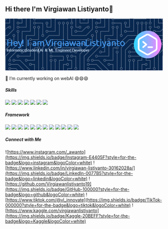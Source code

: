 ## Hi there I'm Virgiawan Listiyanto👋

![Virgiawan Listiyanto](IMG/github.png)

🔭 I’m currently working on webAI
😄😄😄

##### Skills

<img src="https://img.shields.io/badge/HTML5-E34F26?style=for-the-badge&logo=html5&logoColor=white" />
<img src="https://img.shields.io/badge/CSS3-1572B6?style=for-the-badge&logo=css3&logoColor=white" />
<img src="https://img.shields.io/badge/JavaScript-323330?style=for-the-badge&logo=javascript&logoColor=F7DF1E" />
<img src="https://img.shields.io/badge/Python-FFD43B?style=for-the-badge&logo=python&logoColor=blue" />
<img src="https://img.shields.io/badge/PHP-777BB4?style=for-the-badge&logo=php&logoColor=white" />
<img src="https://img.shields.io/badge/Dart-0175C2?style=for-the-badge&logo=dart&logoColor=white" />
<img src="https://img.shields.io/badge/json-5E5C5C?style=for-the-badge&logo=json&logoColor=white" />

##### Framework

<img src="https://img.shields.io/badge/React-20232A?style=for-the-badge&logo=react&logoColor=61DAFB" />
<img src="https://img.shields.io/badge/conda-342B029.svg?&style=for-the-badge&logo=anaconda&logoColor=white" />
<img src="https://img.shields.io/badge/Laragon-0E83CD?style=for-the-badge&logo=Laragon&logoColor=white" />
<img src="https://img.shields.io/badge/Node%20js-339933?style=for-the-badge&logo=nodedotjs&logoColor=white" />
<img src="https://img.shields.io/badge/Postman-FF6C37?style=for-the-badge&logo=Postman&logoColor=white" />
<img src="https://img.shields.io/badge/Jupyter-F37626.svg?&style=for-the-badge&logo=Jupyter&logoColor=white" />
<img src="https://img.shields.io/badge/Laravel-FF2D20?style=for-the-badge&logo=laravel&logoColor=white" />
<img src ="https://img.shields.io/badge/Docker-2CA5E0?style=for-the-badge&logo=docker&logoColor=white"/>
<img src ="https://img.shields.io/badge/Flutter-02569B?style=for-the-badge&logo=flutter&logoColor=white"/>
<img src ="https://img.shields.io/badge/Keras-FF0000?style=for-the-badge&logo=keras&logoColor=white"/>
<img src ="https://img.shields.io/badge/TensorFlow-FF6F00?style=for-the-badge&logo=tensorflow&logoColor=white"/>
<img src ="https://img.shields.io/badge/PyTorch-EE4C2C?style=for-the-badge&logo=pytorch&logoColor=white"/>

##### Connect with Me

![https://www.instagram.com/_awanto](https://img.shields.io/badge/Instagram-E4405F?style=for-the-badge&logo=instagram&logoColor=white)
![https://www.linkedin.com/in/virgiawan-listiyanto-30162028a/](https://img.shields.io/badge/LinkedIn-0077B5?style=for-the-badge&logo=linkedin&logoColor=white)
![https://github.com/Virgiawanlistiyanto19](https://img.shields.io/badge/GitHub-100000?style=for-the-badge&logo=github&logoColor=white)
![https://www.tiktok.com/@vl_innovate](https://img.shields.io/badge/TikTok-000000?style=for-the-badge&logo=tiktok&logoColor=white)
![https://www.kaggle.com/virgiawanlistiyanto](https://img.shields.io/badge/Kaggle-20BEFF?style=for-the-badge&logo=Kaggle&logoColor=white)
